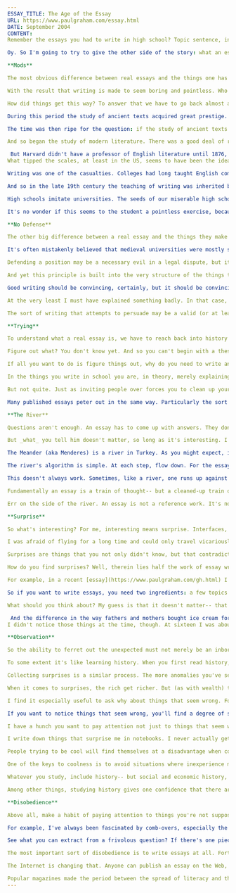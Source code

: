 ```yaml
---
ESSAY_TITLE: The Age of the Essay
URL: https://www.paulgraham.com/essay.html
DATE: September 2004
CONTENT:
Remember the essays you had to write in high school? Topic sentence, introductory paragraph, supporting paragraphs, conclusion. The conclusion being, say, that Ahab in _Moby Dick_ was a Christ-like figure.

Oy. So I'm going to try to give the other side of the story: what an essay really is, and how you write one. Or at least, how I write one.

**Mods**

The most obvious difference between real essays and the things one has to write in school is that real essays are not exclusively about English literature. Certainly schools should teach students how to write. But due to a series of historical accidents the teaching of writing has gotten mixed together with the study of literature. And so all over the country students are writing not about how a baseball team with a small budget might compete with the Yankees, or the role of color in fashion, or what constitutes a good dessert, but about symbolism in Dickens.

With the result that writing is made to seem boring and pointless. Who cares about symbolism in Dickens? Dickens himself would be more interested in an essay about color or baseball.

How did things get this way? To answer that we have to go back almost a thousand years. Around 1100, Europe at last began to catch its breath after centuries of chaos, and once they had the luxury of curiosity they rediscovered what we call "the classics." The effect was rather as if we were visited by beings from another solar system. These earlier civilizations were so much more sophisticated that for the next several centuries the main work of European scholars, in almost every field, was to assimilate what they knew.

During this period the study of ancient texts acquired great prestige. It seemed the essence of what scholars did. As European scholarship gained momentum it became less and less important; by 1350 someone who wanted to learn about science could find better teachers than Aristotle in his own era.  (Footnote: Note not found.) But schools change slower than scholarship. In the 19th century the study of ancient texts was still the backbone of the curriculum.

The time was then ripe for the question: if the study of ancient texts is a valid field for scholarship, why not modern texts? The answer, of course, is that the original raison d'etre of classical scholarship was a kind of intellectual archaeology that does not need to be done in the case of contemporary authors. But for obvious reasons no one wanted to give that answer. The archaeological work being mostly done, it implied that those studying the classics were, if not wasting their time, at least working on problems of minor importance.

And so began the study of modern literature. There was a good deal of resistance at first. The first courses in English literature seem to have been offered by the newer colleges, particularly American ones. Dartmouth, the University of Vermont, Amherst, and University College, London taught English literature in the 1820s.

 But Harvard didn't have a professor of English literature until 1876, and Oxford not till 1885. (Oxford had a chair of Chinese before it had one of English.)  (Footnote: Note not found.)
What tipped the scales, at least in the US, seems to have been the idea that professors should do research as well as teach. This idea (along with the PhD, the department, and indeed the whole concept of the modern university) was imported from Germany in the late 19th century. Beginning at Johns Hopkins in 1876, the new model spread rapidly.

Writing was one of the casualties. Colleges had long taught English composition. But how do you do research on composition? The professors who taught math could be required to do original math, the professors who taught history could be required to write scholarly articles about history, but what about the professors who taught rhetoric or composition? What should they do research on? The closest thing seemed to be English literature.  (Footnote: Note not found.)

And so in the late 19th century the teaching of writing was inherited by English professors. This had two drawbacks: (a) an expert on literature need not himself be a good writer, any more than an art historian has to be a good painter, and (b) the subject of writing now tends to be literature, since that's what the professor is interested in.

High schools imitate universities. The seeds of our miserable high school experiences were sown in 1892, when the National Education Association "formally recommended that literature and composition be unified in the high school course."  (Footnote: Note not found.) The 'riting component of the 3 Rs then morphed into English, with the bizarre consequence that high school students now had to write about English literature-- to write, without even realizing it, imitations of whatever English professors had been publishing in their journals a few decades before.

It's no wonder if this seems to the student a pointless exercise, because we're now three steps removed from real work: the students are imitating English professors, who are imitating classical scholars, who are merely the inheritors of a tradition growing out of what was, 700 years ago, fascinating and urgently needed work.

**No Defense**

The other big difference between a real essay and the things they make you write in school is that a real essay doesn't take a position and then defend it. That principle, like the idea that we ought to be writing about literature, turns out to be another intellectual hangover of long forgotten origins.

It's often mistakenly believed that medieval universities were mostly seminaries. In fact they were more law schools. And at least in our tradition lawyers are advocates, trained to take either side of an argument and make as good a case for it as they can. Whether cause or effect, this spirit pervaded early universities. The study of rhetoric, the art of arguing persuasively, was a third of the undergraduate curriculum.  (Footnote: Note not found.) And after the lecture the most common form of discussion was the disputation. This is at least nominally preserved in our present-day thesis defense: most people treat the words thesis and dissertation as interchangeable, but originally, at least, a thesis was a position one took and the dissertation was the argument by which one defended it.

Defending a position may be a necessary evil in a legal dispute, but it's not the best way to get at the truth, as I think lawyers would be the first to admit. It's not just that you miss subtleties this way. The real problem is that you can't change the question.

And yet this principle is built into the very structure of the things they teach you to write in high school. The topic sentence is your thesis, chosen in advance, the supporting paragraphs the blows you strike in the conflict, and the conclusion-- uh, what is the conclusion? I was never sure about that in high school. It seemed as if we were just supposed to restate what we said in the first paragraph, but in different enough words that no one could tell. Why bother? But when you understand the origins of this sort of "essay," you can see where the conclusion comes from. It's the concluding remarks to the jury.

Good writing should be convincing, certainly, but it should be convincing because you got the right answers, not because you did a good job of arguing. When I give a draft of an essay to friends, there are two things I want to know: which parts bore them, and which seem unconvincing. The boring bits can usually be fixed by cutting. But I don't try to fix the unconvincing bits by arguing more cleverly. I need to talk the matter over.

At the very least I must have explained something badly. In that case, in the course of the conversation I'll be forced to come up a with a clearer explanation, which I can just incorporate in the essay. More often than not I have to change what I was saying as well. But the aim is never to be convincing per se. As the reader gets smarter, convincing and true become identical, so if I can convince smart readers I must be near the truth.

The sort of writing that attempts to persuade may be a valid (or at least inevitable) form, but it's historically inaccurate to call it an essay. An essay is something else.

**Trying**

To understand what a real essay is, we have to reach back into history again, though this time not so far. To Michel de Montaigne, who in 1580 published a book of what he called "essais." He was doing something quite different from what lawyers do, and the difference is embodied in the name. _Essayer_ is the French verb meaning "to try" and an _essai_ is an attempt. An essay is something you write to try to figure something out.

Figure out what? You don't know yet. And so you can't begin with a thesis, because you don't have one, and may never have one. An essay doesn't begin with a statement, but with a question. In a real essay, you don't take a position and defend it. You notice a door that's ajar, and you open it and walk in to see what's inside.

If all you want to do is figure things out, why do you need to write anything, though? Why not just sit and think? Well, there precisely is Montaigne's great discovery. Expressing ideas helps to form them. Indeed, helps is far too weak a word. Most of what ends up in my essays I only thought of when I sat down to write them. That's why I write them.

In the things you write in school you are, in theory, merely explaining yourself to the reader. In a real essay you're writing for yourself. You're thinking out loud.

But not quite. Just as inviting people over forces you to clean up your apartment, writing something that other people will read forces you to think well. So it does matter to have an audience. The things I've written just for myself are no good. They tend to peter out. When I run into difficulties, I find I conclude with a few vague questions and then drift off to get a cup of tea.

Many published essays peter out in the same way. Particularly the sort written by the staff writers of newsmagazines. Outside writers tend to supply editorials of the defend-a-position variety, which make a beeline toward a rousing (and foreordained) conclusion. But the staff writers feel obliged to write something "balanced." Since they're writing for a popular magazine, they start with the most radioactively controversial questions, from which-- because they're writing for a popular magazine-- they then proceed to recoil in terror. Abortion, for or against? This group says one thing. That group says another. One thing is certain: the question is a complex one. (But don't get mad at us. We didn't draw any conclusions.)

**The River**

Questions aren't enough. An essay has to come up with answers. They don't always, of course. Sometimes you start with a promising question and get nowhere. But those you don't publish. Those are like experiments that get inconclusive results. An essay you publish ought to tell the reader something he didn't already know.

But _what_ you tell him doesn't matter, so long as it's interesting. I'm sometimes accused of meandering. In defend-a-position writing that would be a flaw. There you're not concerned with truth. You already know where you're going, and you want to go straight there, blustering through obstacles, and hand-waving your way across swampy ground. But that's not what you're trying to do in an essay. An essay is supposed to be a search for truth. It would be suspicious if it didn't meander.

The Meander (aka Menderes) is a river in Turkey. As you might expect, it winds all over the place. But it doesn't do this out of frivolity. The path it has discovered is the most economical route to the sea.  (Footnote: Note not found.)

The river's algorithm is simple. At each step, flow down. For the essayist this translates to: flow interesting. Of all the places to go next, choose the most interesting. One can't have quite as little foresight as a river. I always know generally what I want to write about. But not the specific conclusions I want to reach; from paragraph to paragraph I let the ideas take their course.

This doesn't always work. Sometimes, like a river, one runs up against a wall. Then I do the same thing the river does: backtrack. At one point in this essay I found that after following a certain thread I ran out of ideas. I had to go back seven paragraphs and start over in another direction.

Fundamentally an essay is a train of thought-- but a cleaned-up train of thought, as dialogue is cleaned-up conversation. Real thought, like real conversation, is full of false starts. It would be exhausting to read. You need to cut and fill to emphasize the central thread, like an illustrator inking over a pencil drawing. But don't change so much that you lose the spontaneity of the original.

Err on the side of the river. An essay is not a reference work. It's not something you read looking for a specific answer, and feel cheated if you don't find it. I'd much rather read an essay that went off in an unexpected but interesting direction than one that plodded dutifully along a prescribed course.

**Surprise**

So what's interesting? For me, interesting means surprise. Interfaces, as Geoffrey James has said, should follow the principle of least astonishment. A button that looks like it will make a machine stop should make it stop, not speed up. Essays should do the opposite. Essays should aim for maximum surprise.

I was afraid of flying for a long time and could only travel vicariously. When friends came back from faraway places, it wasn't just out of politeness that I asked what they saw. I really wanted to know. And I found the best way to get information out of them was to ask what surprised them. How was the place different from what they expected? This is an extremely useful question. You can ask it of the most unobservant people, and it will extract information they didn't even know they were recording.

Surprises are things that you not only didn't know, but that contradict things you thought you knew. And so they're the most valuable sort of fact you can get. They're like a food that's not merely healthy, but counteracts the unhealthy effects of things you've already eaten.

How do you find surprises? Well, therein lies half the work of essay writing. (The other half is expressing yourself well.) The trick is to use yourself as a proxy for the reader. You should only write about things you've thought about a lot. And anything you come across that surprises you, who've thought about the topic a lot, will probably surprise most readers.

For example, in a recent [essay](https://www.paulgraham.com/gh.html) I pointed out that because you can only judge computer programmers by working with them, no one knows who the best programmers are overall. I didn't realize this when I began that essay, and even now I find it kind of weird. That's what you're looking for.

So if you want to write essays, you need two ingredients: a few topics you've thought about a lot, and some ability to ferret out the unexpected.

What should you think about? My guess is that it doesn't matter-- that anything can be interesting if you get deeply enough into it. One possible exception might be things that have deliberately had all the variation sucked out of them, like working in fast food. In retrospect, was there anything interesting about working at Baskin-Robbins? Well, it was interesting how important color was to the customers. Kids a certain age would point into the case and say that they wanted yellow. Did they want French Vanilla or Lemon? They would just look at you blankly. They wanted yellow. And then there was the mystery of why the perennial favorite Pralines 'n' Cream was so appealing. (I think now it was the salt.)

 And the difference in the way fathers and mothers bought ice cream for their kids: the fathers like benevolent kings bestowing largesse, the mothers harried, giving in to pressure. So, yes, there does seem to be some material even in fast food.
I didn't notice those things at the time, though. At sixteen I was about as observant as a lump of rock. I can see more now in the fragments of memory I preserve of that age than I could see at the time from having it all happening live, right in front of me.

**Observation**

So the ability to ferret out the unexpected must not merely be an inborn one. It must be something you can learn. How do you learn it?

To some extent it's like learning history. When you first read history, it's just a whirl of names and dates. Nothing seems to stick. But the more you learn, the more hooks you have for new facts to stick onto-- which means you accumulate knowledge at an exponential rate. Once you remember that Normans conquered England in 1066, it will catch your attention when you hear that other Normans conquered southern Italy at about the same time. Which will make you wonder about Normandy, and take note when a third book mentions that Normans were not, like most of what is now called France, tribes that flowed in as the Roman empire collapsed, but Vikings (norman = north man) who arrived four centuries later in 911. Which makes it easier to remember that Dublin was also established by Vikings in the 840s. Etc, etc squared.

Collecting surprises is a similar process. The more anomalies you've seen, the more easily you'll notice new ones. Which means, oddly enough, that as you grow older, life should become more and more surprising. When I was a kid, I used to think adults had it all figured out. I had it backwards. Kids are the ones who have it all figured out. They're just mistaken.

When it comes to surprises, the rich get richer. But (as with wealth) there may be habits of mind that will help the process along. It's good to have a habit of asking questions, especially questions beginning with Why. But not in the random way that three year olds ask why. There are an infinite number of questions. How do you find the fruitful ones?

I find it especially useful to ask why about things that seem wrong. For example, why should there be a connection between humor and misfortune? Why do we find it funny when a character, even one we like, slips on a banana peel? There's a whole essay's worth of surprises there for sure.

If you want to notice things that seem wrong, you'll find a degree of skepticism helpful. I take it as an axiom that we're only achieving 1% of what we could. This helps counteract the rule that gets beaten into our heads as children: that things are the way they are because that is how things have to be. For example, everyone I've talked to while writing this essay felt the same about English classes-- that the whole process seemed pointless. But none of us had the balls at the time to hypothesize that it was, in fact, all a mistake. We all thought there was just something we weren't getting.

I have a hunch you want to pay attention not just to things that seem wrong, but things that seem wrong in a humorous way. I'm always pleased when I see someone laugh as they read a draft of an essay. But why should I be? I'm aiming for good ideas. Why should good ideas be funny? The connection may be surprise. Surprises make us laugh, and surprises are what one wants to deliver.

I write down things that surprise me in notebooks. I never actually get around to reading them and using what I've written, but I do tend to reproduce the same thoughts later. So the main value of notebooks may be what writing things down leaves in your head.

People trying to be cool will find themselves at a disadvantage when collecting surprises. To be surprised is to be mistaken. And the essence of cool, as any fourteen year old could tell you, is _nil admirari._ When you're mistaken, don't dwell on it; just act like nothing's wrong and maybe no one will notice.

One of the keys to coolness is to avoid situations where inexperience may make you look foolish. If you want to find surprises you should do the opposite. Study lots of different things, because some of the most interesting surprises are unexpected connections between different fields. For example, jam, bacon, pickles, and cheese, which are among the most pleasing of foods, were all originally intended as methods of preservation. And so were books and paintings.

Whatever you study, include history-- but social and economic history, not political history. History seems to me so important that it's misleading to treat it as a mere field of study. Another way to describe it is _all the data we have so far._

Among other things, studying history gives one confidence that there are good ideas waiting to be discovered right under our noses. Swords evolved during the Bronze Age out of daggers, which (like their flint predecessors) had a hilt separate from the blade. Because swords are longer the hilts kept breaking off. But it took five hundred years before someone thought of casting hilt and blade as one piece.

**Disobedience**

Above all, make a habit of paying attention to things you're not supposed to, either because they're "[inappropriate](https://www.paulgraham.com/say.html)," or not important, or not what you're supposed to be working on. If you're curious about something, trust your instincts. Follow the threads that attract your attention. If there's something you're really interested in, you'll find they have an uncanny way of leading back to it anyway, just as the conversation of people who are especially proud of something always tends to lead back to it.

For example, I've always been fascinated by comb-overs, especially the extreme sort that make a man look as if he's wearing a beret made of his own hair. Surely this is a lowly sort of thing to be interested in-- the sort of superficial quizzing best left to teenage girls. And yet there is something underneath. The key question, I realized, is how does the comber-over not see how odd he looks? And the answer is that he got to look that way _incrementally._ What began as combing his hair a little carefully over a thin patch has gradually, over 20 years, grown into a monstrosity. Gradualness is very powerful. And that power can be used for constructive purposes too: just as you can trick yourself into looking like a freak, you can trick yourself into creating something so grand that you would never have dared to _plan_ such a thing. Indeed, this is just how most good software gets created. You start by writing a stripped-down kernel (how hard can it be?) and gradually it grows into a complete operating system. Hence the next leap: could you do the same thing in painting, or in a novel?

See what you can extract from a frivolous question? If there's one piece of advice I would give about writing essays, it would be: don't do as you're told. Don't believe what you're supposed to. Don't write the essay readers expect; one learns nothing from what one expects. And don't write the way they taught you to in school.

The most important sort of disobedience is to write essays at all. Fortunately, this sort of disobedience shows signs of becoming [rampant](http://www.ojr.org/ojr/glaser/1056050270.php). It used to be that only a tiny number of officially approved writers were allowed to write essays. Magazines published few of them, and judged them less by what they said than who wrote them; a magazine might publish a story by an unknown writer if it was good enough, but if they published an essay on x it had to be by someone who was at least forty and whose job title had x in it. Which is a problem, because there are a lot of things insiders can't say precisely because they're insiders.

The Internet is changing that. Anyone can publish an essay on the Web, and it gets judged, as any writing should, by what it says, not who wrote it. Who are you to write about x? You are whatever you wrote.

Popular magazines made the period between the spread of literacy and the arrival of TV the golden age of the short story. The Web may well make this the golden age of the essay. And that's certainly not something I realized when I started writing this.
---
```

